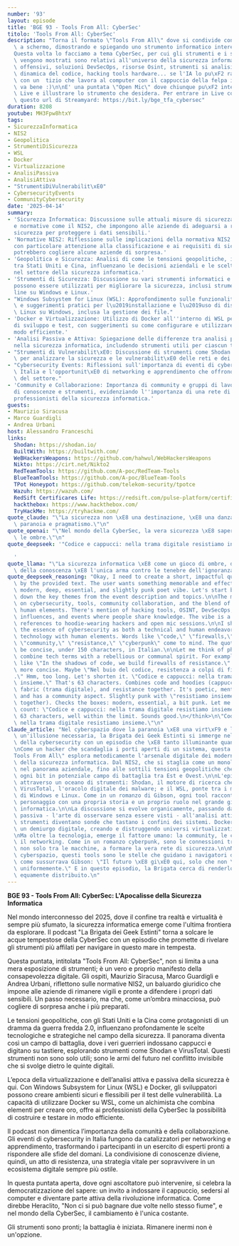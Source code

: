 ```yaml
---
number: '93'
layout: episode
title: 'BGE 93 - Tools From All: CyberSec'
titolo: 'Tools From All: CyberSec'
description: "Torna il formato \"Tools From All\" dove si condivide conoscenza  mostrando\
  \ a schermo, dimostrando e spiegando uno strumento informatico interessante.\n\n\
  Questa volta lo facciamo a tema CyberSec, per cui gli strumenti e i siti web che\
  \ vengono mostrati sono relativi all'universo della sicurezza informatica: strumenti\
  \ offensivi, soluzioni DevSecOps, risorse Osint, strumenti si analisi statica  e\
  \ dinamica del codice, hacking tools hardware... se l'IA lo pu\xF2 rappresentare\
  \ con un  tizio che lavora al computer con il cappuccio della felpa in testa, allora\
  \ va bene :)\n\nE' una puntata \"Open Mic\" dove chiunque pu\xF2 intervenire in\
  \ Live e illustrare lo strumento che desidera. Per entrare in Live collegarsi a\
  \ questo url di Streamyard: https://bit.ly/bge_tfa_cybersec"
duration: 8208
youtube: MH3Fpw8htxY
tags:
- SicurezzaInformatica
- NIS2
- Geopolitica
- StrumentiDiSicurezza
- WSL
- Docker
- Virtualizzazione
- AnalisiPassiva
- AnalisiAttiva
- "StrumentiDiVulnerabilit\xE0"
- CybersecurityEvents
- CommunityCybersecurity
date: '2025-04-14'
summary:
- 'Sicurezza Informatica: Discussione sulle attuali misure di sicurezza informatica
  e normative come il NIS2, che impongono alle aziende di adeguarsi a requisiti di
  sicurezza per proteggere i dati sensibili.'
- 'Normative NIS2: Riflessione sulle implicazioni della normativa NIS2 per le aziende,
  con particolare attenzione alla classificazione e ai requisiti di sicurezza che
  potrebbero cogliere alcune aziende di sorpresa.'
- 'Geopolitica e Sicurezza: Analisi di come le tensioni geopolitiche, in particolare
  tra Stati Uniti e Cina, influenzano le decisioni aziendali e le scelte tecnologiche
  nel settore della sicurezza informatica.'
- 'Strumenti di Sicurezza: Discussione su vari strumenti informatici e musicali che
  possono essere utilizzati per migliorare la sicurezza, inclusi strumenti di command
  line su Windows e Linux.'
- "Windows Subsystem for Linux (WSL): Approfondimento sulle funzionalit\xE0 di WSL\
  \ e suggerimenti pratici per l\u2019installazione e l\u2019uso di distribuzioni\
  \ Linux su Windows, inclusa la gestione dei file."
- 'Docker e Virtualizzazione: Utilizzo di Docker all''interno di WSL per gestire ambienti
  di sviluppo e test, con suggerimenti su come configurare e utilizzare Docker in
  modo efficiente.'
- 'Analisi Passiva e Attiva: Spiegazione delle differenze tra analisi passiva e attiva
  nella sicurezza informatica, includendo strumenti utili per ciascun tipo di analisi.'
- "Strumenti di Vulnerabilit\xE0: Discussione di strumenti come Shodan e VirusTotal\
  \ per analizzare la sicurezza e le vulnerabilit\xE0 delle reti e dei dispositivi."
- "Cybersecurity Events: Riflessioni sull'importanza di eventi di cybersecurity in\
  \ Italia e l'opportunit\xE0 di networking e apprendimento che offrono ai professionisti\
  \ del settore."
- 'Community e Collaborazione: Importanza di community e gruppi di lavoro nella condivisione
  di conoscenze e strumenti, evidenziando l''importanza di una rete di supporto tra
  professionisti della sicurezza informatica.'
guests:
- Maurizio Siracusa
- Marco Guardigli
- Andrea Urbani
host: Alessandro Franceschi
links:
  Shodan: https://shodan.io/
  BuiltWith: https://builtwith.com/
  WeBHackersWeapons: https://github.com/hahwul/WebHackersWeapons
  Nikto: https://cirt.net/Nikto2
  RedTeamTools: https://github.com/A-poc/RedTeam-Tools
  BlueTeamTools: https://github.com/A-poc/BlueTeam-Tools
  TPot Honeypot: https://github.com/telekom-security/tpotce
  Wazuh: https://wazuh.com/
  RedSift Certificares Life: https://redsift.com/pulse-platform/certificates-lite
  hackthebox: https://www.hackthebox.com/
  TryHackMe: https://tryhackme.com/
quote_claude: "\"La sicurezza non \xE8 una destinazione, \xE8 una danza continua tra\
  \ paranoia e pragmatismo.\"\n"
quote_openai: "\"Nel mondo della CyberSec, la vera sicurezza \xE8 saper danzare con\
  \ le ombre.\"\n"
quote_deepseek: '"Codice e cappucci: nella trama digitale resistiamo insieme."

  '
quote_llama: "\"La sicurezza informatica \xE8 come un gioco di ombre, dove la luce\
  \ della conoscenza \xE8 l'unica arma contro le tenebre dell'ignoranza.\""
quote_deepseek_reasoning: "Okay, I need to create a short, impactful quote inspired\
  \ by the provided text. The user wants something memorable and effective, with a\
  \ modern, deep, essential, and slightly punk poet vibe. Let's start by breaking\
  \ down the key themes from the event description and topics.\n\nThe main focus is\
  \ on cybersecurity, tools, community collaboration, and the blend of technical and\
  \ human elements. There's mention of hacking tools, OSINT, DevSecOps, geopolitical\
  \ influences, and events where people share knowledge. The vibe is a bit edgy, with\
  \ references to hoodie-wearing hackers and open mic sessions.\n\nI should capture\
  \ the essence of cybersecurity as both a technical and human endeavor. Maybe juxtapose\
  \ technology with human elements. Words like \"code,\" \"firewalls,\" \"hoodies,\"\
  \ \"community,\" \"resistance,\" \"cyberpunk\" come to mind. The quote needs to\
  \ be concise, under 150 characters, in Italian.\n\nLet me think of phrases that\
  \ combine tech terms with a rebellious or communal spirit. For example, something\
  \ like \"In the shadows of code, we build firewalls of resistance.\" But in Italian,\
  \ more concise. Maybe \"Nel buio del codice, resistenza a colpi di firewall e comunit\xE0\
  .\" Hmm, too long. Let's shorten it. \"Codice e cappucci: nella trama digitale resistiamo\
  \ insieme.\" That's 63 characters. Combines code and hoodies (cappucci), digital\
  \ fabric (trama digitale), and resistance together. It's poetic, mentions key elements,\
  \ and has a community aspect. Slightly punk with \"resistiamo insieme\" (we resist\
  \ together). Checks the boxes: modern, essential, a bit punk. Let me check the character\
  \ count: \"Codice e cappucci: nella trama digitale resistiamo insieme.\" That's\
  \ 63 characters, well within the limit. Sounds good.\n</think>\n\"Codice e cappucci:\
  \ nella trama digitale resistiamo insieme.\"\n"
claude_article: "Nel cyberspazio dove la paranoia \xE8 una virt\xF9 e la sicurezza\
  \ un'illusione necessaria, la Brigata dei Geek Estinti si immerge nell'oscuro regno\
  \ della cybersecurity con un episodio che \xE8 tanto illuminante quanto inquietante.\n\
  \nCome un hacker che scandaglia i porti aperti di un sistema, questa puntata \"\
  Tools From All\" esplora metodicamente l'arsenale digitale dei moderni guerrieri\
  \ della sicurezza informatica. Dal NIS2, che si staglia come un monolito normativo\
  \ nel panorama aziendale, fino alle sottili tensioni geopolitiche che trasformano\
  \ ogni bit in potenziale campo di battaglia tra Est e Ovest.\n\nL'episodio naviga\
  \ attraverso un oceano di strumenti: Shodan, il motore di ricerca che vede l'invisibile;\
  \ VirusTotal, l'oracolo digitale dei malware; e il WSL, ponte tra i mondi paralleli\
  \ di Windows e Linux. Come in un romanzo di Gibson, ogni tool raccontato \xE8 un\
  \ personaggio con una propria storia e un proprio ruolo nel grande gioco della sicurezza\
  \ informatica.\n\nLa discussione si evolve organicamente, passando dall'analisi\
  \ passiva - l'arte di osservare senza essere visti - all'analisi attiva, dove gli\
  \ strumenti diventano sonde che tastano i confini dei sistemi. Docker emerge come\
  \ un demiurgo digitale, creando e distruggendo universi virtualizzati a comando.\n\
  \nMa oltre la tecnologia, emerge il fattore umano: la community, le conferenze,\
  \ il networking. Come in un romanzo cyberpunk, sono le connessioni tra le persone,\
  \ non solo tra le macchine, a formare la vera rete di sicurezza.\n\nNel buio del\
  \ cyberspazio, questi tools sono le stelle che guidano i navigatori digitali. Ma\
  \ come sussurrava Gibson: \"Il futuro \xE8 gi\xE0 qui, solo che non \xE8 distribuito\
  \ uniformemente.\" E in questo episodio, la Brigata cerca di renderlo un po' pi\xF9\
  \ equamente distribuito.\n"
---
```

**BGE 93 - Tools From All: CyberSec: L'Apocalisse della Sicurezza Informatica**

Nel mondo interconnesso del 2025, dove il confine tra realtà e virtualità è sempre più sfumato, la sicurezza informatica emerge come l'ultima frontiera da esplorare. Il podcast "La Brigata dei Geek Estinti" torna a solcare le acque tempestose della CyberSec con un episodio che promette di rivelare gli strumenti più affilati per navigare in questo mare in tempesta. 

Questa puntata, intitolata "Tools From All: CyberSec", non si limita a una mera esposizione di strumenti; è un vero e proprio manifesto della consapevolezza digitale. Gli ospiti, Maurizio Siracusa, Marco Guardigli e Andrea Urbani, riflettono sulle normative NIS2, un baluardo giuridico che impone alle aziende di rimanere vigili e pronte a difendere i propri dati sensibili. Un passo necessario, ma che, come un’ombra minacciosa, può cogliere di sorpresa anche i più preparati.

Le tensioni geopolitiche, con gli Stati Uniti e la Cina come protagonisti di un dramma da guerra fredda 2.0, influenzano profondamente le scelte tecnologiche e strategiche nel campo della sicurezza. Il panorama diventa così un campo di battaglia, dove i veri guerrieri indossano cappucci e digitano su tastiere, esplorando strumenti come Shodan e VirusTotal. Questi strumenti non sono solo utili; sono le armi del futuro nel conflitto invisibile che si svolge dietro le quinte digitali.

L’epoca della virtualizzazione e dell’analisi attiva e passiva della sicurezza è qui. Con Windows Subsystem for Linux (WSL) e Docker, gli sviluppatori possono creare ambienti sicuri e flessibili per il test delle vulnerabilità. La capacità di utilizzare Docker su WSL, come un alchimista che combina elementi per creare oro, offre ai professionisti della CyberSec la possibilità di costruire e testare in modo efficiente.

Il podcast non dimentica l’importanza della comunità e della collaborazione. Gli eventi di cybersecurity in Italia fungono da catalizzatori per networking e apprendimento, trasformando i partecipanti in un esercito di esperti pronti a rispondere alle sfide del domani. La condivisione di conoscenze diviene, quindi, un atto di resistenza, una strategia vitale per sopravvivere in un ecosistema digitale sempre più ostile.

In questa puntata aperta, dove ogni ascoltatore può intervenire, si celebra la democratizzazione del sapere: un invito a indossare il cappuccio, sedersi al computer e diventare parte attiva della rivoluzione informatica. Come direbbe Heraclito, "Non ci si può bagnare due volte nello stesso fiume", e nel mondo della CyberSec, il cambiamento è l'unica costante.

Gli strumenti sono pronti; la battaglia è iniziata. Rimanere inermi non è un'opzione.
